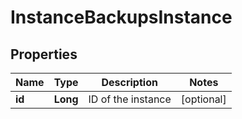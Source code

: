 

# InstanceBackupsInstance

## Properties

Name | Type | Description | Notes
------------ | ------------- | ------------- | -------------
**id** | **Long** | ID of the instance |  [optional]



